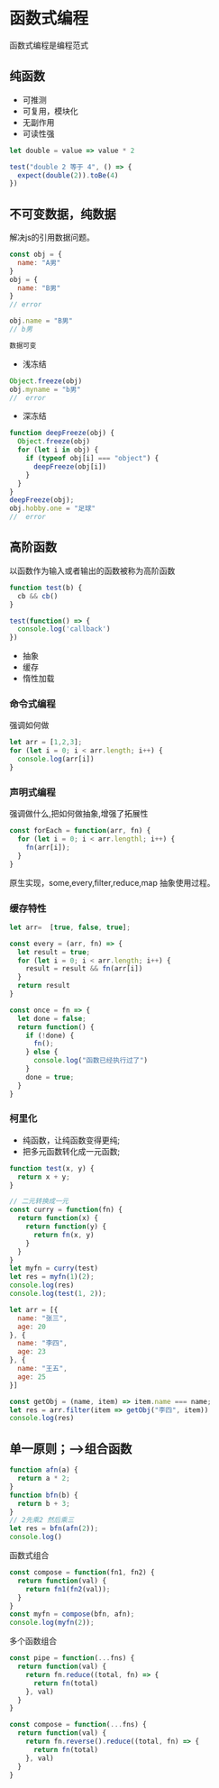 # 函数式编程

函数式编程是编程范式

## 纯函数

- 可推测
- 可复用，模块化
- 无副作用
- 可读性强

```javascript
let double = value => value * 2

test("double 2 等于 4", () => {
  expect(double(2)).toBe(4)
})
```

## 不可变数据，纯数据

解决js的引用数据问题。

```javascript
const obj = {
  name: "A男"
}
obj = {
  name: "B男"
}
// error

obj.name = "B男"
// b男

数据可变
```

- 浅冻结

```javascript
Object.freeze(obj)
obj.myname = "b男"
//  error
```

- 深冻结

```javascript
function deepFreeze(obj) {
  Object.freeze(obj)
  for (let i in obj) {
    if (typeof obj[i] === "object") {
      deepFreeze(obj[i])
    }
  }
}
deepFreeze(obj);
obj.hobby.one = "足球"
//  error
```

## 高阶函数

以函数作为输入或者输出的函数被称为高阶函数

```javascript
function test(b) {
  cb && cb()
}

test(function() => {
  console.log('callback')
})
```

- 抽象
- 缓存
- 惰性加载

### 命令式编程

强调如何做

```javascript
let arr = [1,2,3];
for (let i = 0; i < arr.length; i++) {
  console.log(arr[i])
}
```

### 声明式编程

强调做什么,把如何做抽象,增强了拓展性

```javascript
const forEach = function(arr, fn) {
  for (let i = 0; i < arr.lengthl; i++) {
    fn(arr[i]);
  }
}
```

原生实现，some,every,filter,reduce,map
抽象使用过程。

### 缓存特性

```javascript
let arr=  [true, false, true];

const every = (arr, fn) => {
  let result = true;
  for (let i = 0; i < arr.length; i++) {
    result = result && fn(arr[i])
  }
  return result
}
```

```javascript
const once = fn => {
  let done = false;
  return function() {
    if (!done) {
      fn();
    } else {
      console.log("函数已经执行过了")
    }
    done = true;
  }
}
```

### 柯里化

- 纯函数，让纯函数变得更纯;
- 把多元函数转化成一元函数;

```javascript
function test(x, y) {
  return x + y;
}

// 二元转换成一元
const curry = function(fn) {
  return function(x) {
    return function(y) {
      return fn(x, y)
    }
  }
}
let myfn = curry(test)
let res = myfn(1)(2);
console.log(res)
console.log(test(1, 2));
```

```javascript
let arr = [{
  name: "张三",
  age: 20
}, {
  name: "李四",
  age: 23
}, {
  name: "王五",
  age: 25
}]

const getObj = (name, item) => item.name === name;
let res = arr.filter(item => getObj("李四", item))
console.log(res)
```

## 单一原则；-->组合函数

```javascript
function afn(a) {
  return a * 2;
}
function bfn(b) {
  return b + 3;
}
// 2先乘2 然后乘三
let res = bfn(afn(2));
console.log()
```

函数式组合

```javascript
const compose = function(fn1, fn2) {
  return function(val) {
    return fn1(fn2(val));
  }
}
const myfn = compose(bfn, afn);
console.log(myfn(2));
```

多个函数组合

```javascript
const pipe = function(...fns) {
  return function(val) {
    return fn.reduce((total, fn) => {
      return fn(total)
    }, val)
  }
}

const compose = function(...fns) {
  return function(val) {
    return fn.reverse().reduce((total, fn) => {
      return fn(total)
    }, val)
  }
}
```
